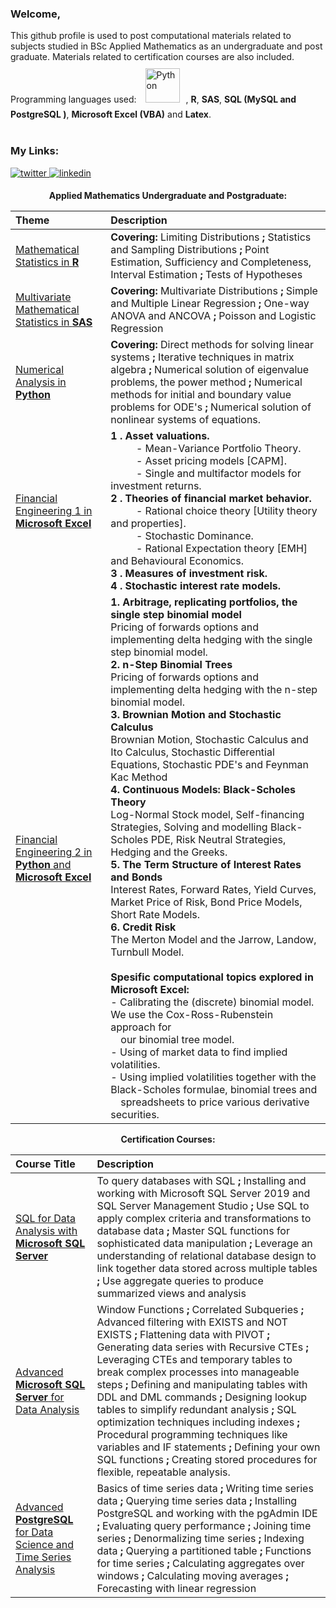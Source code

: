 ### Welcome,

This github profile is used to post computational materials related to subjects studied in BSc Applied Mathematics as an undergraduate and post graduate. Materials related to certification courses are also included. 
<br>Programming languages used: <a href="https://www.python.org/" target="_blank"><img style="margin: 10px" src="https://profilinator.rishav.dev/skills-assets/python-original.svg" alt="Python" height="55" /></a>,  <b>R</b>,  <b>SAS</b>,  <b>SQL (MySQL and PostgreSQL )</b>,  <b>Microsoft Excel (VBA)</b> and  <b>Latex</b>.<br><br>

<h3 align="left">My Links:</h3>
<p align="left">
</a>
<a href="https://twitter.com/jwGreeff" target="_blank">
<img src=https://img.shields.io/badge/twitter-%2300acee.svg?&style=for-the-badge&logo=twitter&logoColor=white alt=twitter style="margin-bottom: 5px;" />
</a>
<a href="https://www.linkedin.com/in/jwgreeff/" target="_blank">
<img src=https://img.shields.io/badge/linkedin-%231E77B5.svg?&style=for-the-badge&logo=linkedin&logoColor=white alt=linkedin style="margin-bottom: 5px;" />
</a>  
	
<p align="center">
  <b>Applied Mathematics Undergraduate and Postgraduate:</b>
</p>

| Theme | Description |
| :---- | :------     |  
| <a href='https://github.com/jwGreeff/Mathematical-Statistics-in-R'>Mathematical Statistics in <b>R</b></a>      | <b>Covering:</b> Limiting Distributions <b>;</b> Statistics and Sampling Distributions <b>;</b> Point Estimation, Sufficiency and Completeness, Interval Estimation <b>;</b> Tests of Hypotheses      |
| <a href='https://github.com/jwGreeff/Multivariate-Mathematical-Statistics-in-SAS'>Multivariate Mathematical Statistics in <b>SAS</b></a>   | <b>Covering:</b> Multivariate Distributions <b>;</b> Simple and Multiple Linear Regression <b>;</b> One-way ANOVA and ANCOVA <b>;</b> Poisson and Logistic Regression | 
| <a href='https://github.com/jwGreeff/Numerical-Analysis-in-Python'>Numerical Analysis in <b>Python</b></a>  | <b>Covering:</b> Direct methods for solving linear systems <b>;</b> Iterative techniques in matrix algebra <b>;</b> Numerical solution of eigenvalue problems, the power method <b>;</b> Numerical methods for initial and boundary value problems for ODE's <b>;</b> Numerical solution of nonlinear systems of equations.        | 
| <a href='https://github.com/jwGreeff/Financial-Engineering-1-in-Microsoft-Excel'>Financial Engineering 1 in <b>Microsoft Excel</b></a> | <b>1 . Asset valuations.</b> <br>&emsp; &emsp; - Mean-Variance Portfolio Theory. <br>&emsp; &emsp; - Asset pricing models [CAPM]. <br>&emsp; &emsp; - Single and multifactor models for investment returns. <br><b>2 . Theories of financial market behavior. </b><br>&emsp; &emsp; - Rational choice theory [Utility theory and properties]. <br>&emsp; &emsp; - Stochastic Dominance. <br>&emsp; &emsp; - Rational Expectation theory [EMH] and Behavioural Economics. <br><b>3 . Measures of investment risk.</b> <br><b>4 . Stochastic interest rate models.</b>        |
| <a href='https://github.com/jwGreeff/Financial-Engineering-2-in-Python-and-Microsoft-Excel'>Financial Engineering 2 in <b>Python</b> and <b>Microsoft Excel</b></a>  | <b>1. Arbitrage, replicating portfolios, the single step  binomial model</b> <br> Pricing of forwards options and implementing delta hedging with the single step binomial model. <br><b>2. n-Step Binomial Trees </b><br>Pricing of forwards options and implementing delta hedging with the n-step binomial model. <br><b>3. Brownian Motion and Stochastic Calculus</b> <br> Brownian Motion, Stochastic Calculus and Ito Calculus, Stochastic Differential Equations, Stochastic PDE's and Feynman Kac Method <br><b>4. Continuous Models: Black-Scholes Theory</b><br> Log-Normal Stock model, Self-financing Strategies, Solving and modelling Black-Scholes PDE, Risk Neutral Strategies, Hedging and the Greeks. <br><b>5. The Term Structure of Interest Rates and Bonds</b> <br> Interest Rates, Forward Rates, Yield Curves, Market Price of Risk, Bond Price Models, Short Rate Models. <br><b>6. Credit Risk</b> <br> The Merton Model and the Jarrow, Landow, Turnbull Model. <br><br><b>Spesific computational topics explored in Microsoft Excel:</b><br>- Calibrating the (discrete) binomial model. We use the Cox-Ross-Rubenstein approach for <br>&emsp;our binomial tree model.<br> - Using of market data to find implied volatilities.<br> - Using implied volatilities together with the Black-Scholes formulae, binomial trees and <br>&emsp;spreadsheets to price various derivative securities. | <br>

<p align="center">
  <b>Certification Courses:</b>
</p>

| Course Title  | Description |
| :----------   | :------     | 
| <a href='https://github.com/jwGreeff/SQL-for-Data-Analysis-with-Microsoft-SQL-Server'>SQL for Data Analysis with <b>Microsoft SQL Server</b></a>      | To query databases with SQL <b>;</b> Installing and working with Microsoft SQL Server 2019 and SQL Server Management Studio <b>;</b> Use SQL to apply complex criteria and transformations to database data <b>;</b> Master SQL functions for sophisticated data manipulation <b>;</b> Leverage an understanding of relational database design to link together data stored across multiple tables <b>;</b> Use aggregate queries to produce summarized views and analysis   |
| <a href='https://github.com/jwGreeff/Advanced-Microsoft-SQL-Server-for-Data-Analysis'>Advanced <b>Microsoft SQL Server</b> for Data Analysis</a>      | Window Functions <b>;</b> Correlated Subqueries <b>;</b> Advanced filtering with EXISTS and NOT EXISTS <b>;</b> Flattening data with PIVOT <b>;</b> Generating data series with Recursive CTEs <b>;</b> Leveraging CTEs and temporary tables to break complex processes into manageable steps <b>;</b> Defining and manipulating tables with DDL and DML commands <b>;</b> Designing lookup tables to simplify redundant analysis <b>;</b> SQL optimization techniques including indexes <b>;</b> Procedural programming techniques like variables and IF statements <b>;</b> Defining your own SQL functions <b>;</b> Creating stored procedures for flexible, repeatable analysis.   |
| <a href='https://github.com/jwGreeff/Advanced-PostgreSQL-for-Data-Science-Time-Series'>Advanced <b>PostgreSQL</b> for Data Science and Time Series Analysis</a>      | Basics of time series data <b>;</b> Writing time series data <b>;</b> Querying time series data <b>;</b> Installing PostgreSQL and working with the pgAdmin IDE <b>;</b> Evaluating query performance <b>;</b> Joining time series <b>;</b> Denormalizing time series <b>;</b> Indexing data <b>;</b> Querying a partitioned table <b>;</b> Functions for time series <b>;</b> Calculating aggregates over windows <b>;</b> Calculating moving averages <b>;</b> Forecasting with linear regression   |
